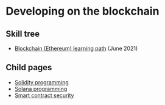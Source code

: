 Developing on the blockchain
============================

## Skill tree
* [Blockchain (Ethereum) learning path](https://github.com/protofire/blockchain-learning-path) (June 2021)

## Child pages
* [Solidity programming](Solidity.md)
* [Solana programming](SolanaProgramming.md)
* [Smart contract security](Security.md)

